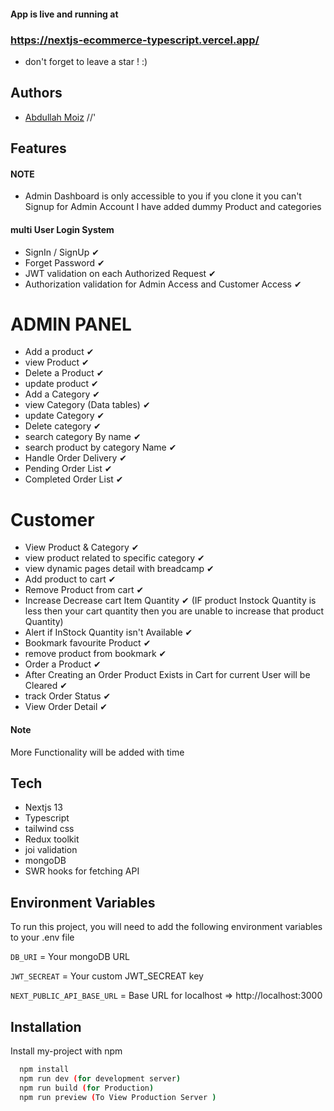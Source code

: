 #### App is live and running at

### https://nextjs-ecommerce-typescript.vercel.app/

- don't forget to leave a star ! :)

## Authors

- [Abdullah Moiz](https://www.github.com/Abdullah-moiz) //'

## Features

#### NOTE

- Admin Dashboard is only accessible to you if you clone it you can't Signup for Admin Account I have added dummy Product and categories

#### multi User Login System

- SignIn / SignUp ✔
- Forget Password ✔
- JWT validation on each Authorized Request ✔
- Authorization validation for Admin Access and Customer Access ✔

# ADMIN PANEL

- Add a product ✔
- view Product ✔
- Delete a Product ✔
- update product ✔
- Add a Category ✔
- view Category (Data tables) ✔
- update Category ✔
- Delete category ✔
- search category By name ✔
- search product by category Name ✔
- Handle Order Delivery ✔
- Pending Order List ✔
- Completed Order List ✔

# Customer

- View Product & Category ✔
- view product related to specific category ✔
- view dynamic pages detail with breadcamp ✔
- Add product to cart ✔
- Remove Product from cart ✔
- Increase Decrease cart Item Quantity ✔
  (IF product Instock Quantity is less then your cart quantity then you are unable to increase that product Quantity)
- Alert if InStock Quantity isn't Available ✔
- Bookmark favourite Product ✔
- remove product from bookmark ✔
- Order a Product ✔
- After Creating an Order Product Exists in Cart for current User will be Cleared ✔
- track Order Status ✔
- View Order Detail ✔

#### Note

More Functionality will be added with time

## Tech

- Nextjs 13
- Typescript
- tailwind css
- Redux toolkit
- joi validation
- mongoDB
- SWR hooks for fetching API

## Environment Variables

To run this project, you will need to add the following environment variables to your .env file

`DB_URI` = Your mongoDB URL

`JWT_SECREAT` = Your custom JWT_SECREAT key

`NEXT_PUBLIC_API_BASE_URL` = Base URL for localhost => http://localhost:3000

## Installation

Install my-project with npm

```bash
  npm install
  npm run dev (for development server)
  npm run build (for Production)
  npm run preview (To View Production Server )
```
